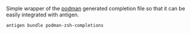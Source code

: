 <!--
SPDX-FileCopyrightText: 2022 Henrik Wachowitz

SPDX-License-Identifier: Apache-2.0
-->

Simple wrapper of the [podman](https://github.com/containers/podman) generated completion file so that it can be 
easily integrated with antigen.

```zsh
antigen bundle podman-zsh-completions
```